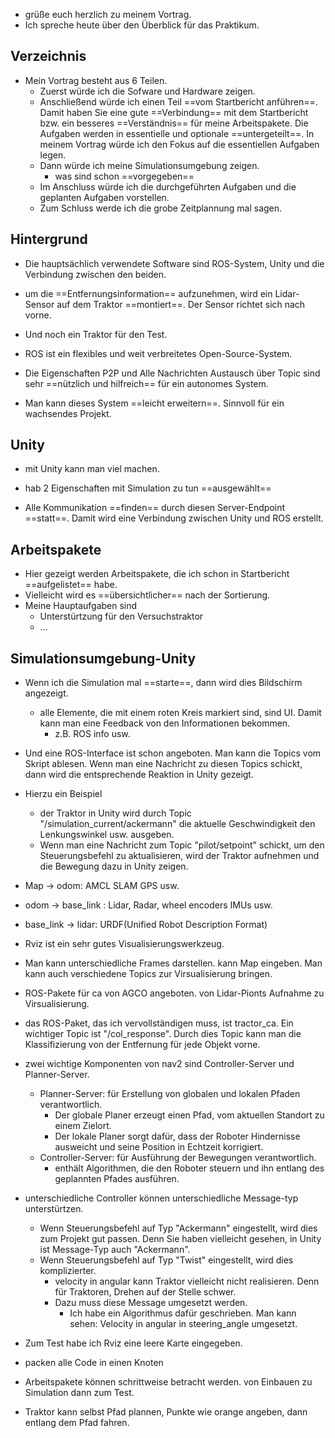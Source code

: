 - grüße euch herzlich zu meinem Vortrag. 
- Ich spreche heute über den Überblick für das Praktikum. 

## Verzeichnis
- Mein Vortrag besteht aus 6 Teilen. 
	- Zuerst würde ich die Sofware und Hardware zeigen. 
	- Anschließend würde ich einen Teil ==vom Startbericht anführen==. Damit haben Sie eine gute ==Verbindung== mit dem Startbericht bzw. ein besseres ==Verständnis== für meine Arbeitspakete. Die Aufgaben werden in essentielle und optionale ==untergeteilt==. In meinem Vortrag würde ich den Fokus auf die essentiellen Aufgaben legen. 
	- Dann würde ich meine Simulationsumgebung zeigen.
		- was sind schon ==vorgegeben== 
	- Im Anschluss würde ich die durchgeführten Aufgaben und die geplanten Aufgaben vorstellen. 
	- Zum Schluss werde ich die grobe Zeitplannung mal sagen. 

## Hintergrund 
- Die hauptsächlich verwendete Software sind ROS-System, Unity und die Verbindung zwischen den beiden. 

- um die ==Entfernungsinformation== aufzunehmen, wird ein Lidar-Sensor auf dem Traktor ==montiert==. Der Sensor richtet sich nach vorne. 
- Und noch ein Traktor für den Test. 

- ROS ist ein flexibles und weit verbreitetes Open-Source-System. 
- Die Eigenschaften P2P und Alle Nachrichten Austausch über Topic sind sehr ==nützlich und hilfreich== für ein autonomes System. 
- Man kann dieses System ==leicht erweitern==. Sinnvoll für ein wachsendes Projekt. 


## Unity 
- mit Unity kann man viel machen. 
- hab 2 Eigenschaften mit Simulation zu tun ==ausgewählt==

- Alle Kommunikation ==finden== durch diesen Server-Endpoint ==statt==. Damit wird eine Verbindung zwischen Unity und ROS erstellt. 


## Arbeitspakete 
- Hier gezeigt werden Arbeitspakete, die ich schon in Startbericht ==aufgelistet== habe. 
- Vielleicht wird es ==übersichtlicher== nach der Sortierung. 
- Meine Hauptaufgaben sind 
	- Unterstürtzung für den Versuchstraktor 
	- ...

## Simulationsumgebung-Unity 
- Wenn ich die Simulation mal ==starte==, dann wird dies Bildschirm angezeigt. 
	- alle Elemente, die mit einem roten Kreis markiert sind, sind UI. Damit kann man eine Feedback von den Informationen bekommen.
		- z.B. ROS info usw. 
- Und eine ROS-Interface ist schon angeboten. Man kann die Topics vom Skript ablesen. Wenn man eine Nachricht zu diesen Topics schickt, dann wird die entsprechende Reaktion in Unity gezeigt. 
- Hierzu ein Beispiel 
	- der Traktor in Unity wird durch Topic "/simulation_current/ackermann" die aktuelle Geschwindigkeit den Lenkungswinkel usw. ausgeben.
	- Wenn man eine Nachricht zum Topic "pilot/setpoint" schickt, um den Steuerungsbefehl zu aktualisieren, wird der Traktor aufnehmen und die Bewegung dazu in Unity zeigen. 

- Map -> odom: AMCL SLAM GPS usw. 
- odom -> base_link : Lidar, Radar, wheel encoders IMUs usw. 
- base_link -> lidar: URDF(Unified Robot Description Format) 

- Rviz ist ein sehr gutes Visualisierungswerkzeug. 
- Man kann unterschiedliche Frames darstellen. kann Map eingeben. Man kann auch verschiedene Topics zur Virsualisierung bringen. 


- ROS-Pakete für ca von AGCO angeboten. von Lidar-Pionts Aufnahme zu Virsualisierung. 
- das ROS-Paket, das ich vervollständigen muss, ist tractor_ca. Ein wichtiger Topic ist "/col_response". Durch dies Topic kann man die Klassifizierung von der Entfernung für jede Objekt vorne.

- zwei wichtige Komponenten von nav2 sind Controller-Server und Planner-Server.
	- Planner-Server: für Erstellung von globalen und lokalen Pfaden verantwortlich. 
		- Der globale Planer erzeugt einen Pfad, vom aktuellen Standort zu einem Zielort.
		- Der lokale Planer sorgt dafür, dass der Roboter Hindernisse ausweicht und seine Position in Echtzeit korrigiert. 
	- Controller-Server: für Ausführung der Bewegungen verantwortlich.
		- enthält Algorithmen, die den Roboter steuern und ihn entlang des geplannten Pfades ausführen.

- unterschiedliche Controller können unterschiedliche Message-typ unterstürtzen. 
	- Wenn Steuerungsbefehl auf Typ "Ackermann" eingestellt, wird dies zum Projekt gut passen. Denn Sie haben vielleicht gesehen, in Unity ist Message-Typ auch "Ackermann".
	- Wenn Steuerungsbefehl auf Typ "Twist" eingestellt, wird dies komplizierter.
		- velocity in angular kann Traktor vielleicht nicht realisieren. Denn für Traktoren, Drehen auf der Stelle schwer.
		- Dazu muss diese Message umgesetzt werden. 
			- Ich habe ein Algorithmus dafür geschrieben. Man kann sehen: Velocity in angular in steering_angle umgesetzt. 


- Zum Test habe ich Rviz eine leere Karte eingegeben. 


- packen alle Code in einen Knoten

- Arbeitspakete können schrittweise betracht werden. von Einbauen zu Simulation dann zum Test. 

- Traktor kann selbst Pfad plannen, Punkte wie orange angeben, dann entlang dem Pfad fahren. 